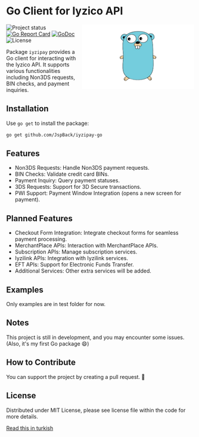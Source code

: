 # Go Client for Iyzico API

<img align="right" width="300" src="gopher.png" alt="gopher">

![Project status](https://img.shields.io/badge/version-1.0.0-green.svg)
[![Go Report Card](https://goreportcard.com/badge/github.com/yourusername/iyzico-client-go)](https://goreportcard.com/report/github.com/yourusername/iyzico-client-go)
[![GoDoc](https://godoc.org/github.com/yourusername/iyzico-client-go?status.svg)](https://pkg.go.dev/github.com/yourusername/iyzico-client-go)
![License](https://img.shields.io/badge/license-MIT-blue.svg)

Package `iyzipay` provides a Go client for interacting with the Iyzico API. It supports various functionalities including Non3DS requests, BIN checks, and payment inquiries.

## Installation

Use `go get` to install the package:

```bash
go get github.com/JspBack/iyzipay-go
```

## Features

- Non3DS Requests: Handle Non3DS payment requests.
- BIN Checks: Validate credit card BINs.
- Payment Inquiry: Query payment statuses.
- 3DS Requests: Support for 3D Secure transactions.
- PWI Support: Payment Window Integration (opens a new screen for payment).

## Planned Features

- Checkout Form Integration: Integrate checkout forms for seamless payment processing.
- MerchantPlace APIs: Interaction with MerchantPlace APIs.
- Subscription APIs: Manage subscription services.
- Iyzilink APIs: Integration with Iyzilink services.
- EFT APIs: Support for Electronic Funds Transfer.
- Additional Services: Other extra services will be added.

## Examples

Only examples are in test folder for now.

## Notes

This project is still in development, and you may encounter some issues. (Also, it's my first Go package 😄)

## How to Contribute

You can support the project by creating a pull request. 🙂

## License

Distributed under MIT License, please see license file within the code for more details.

[Read this in turkish](README.md)

